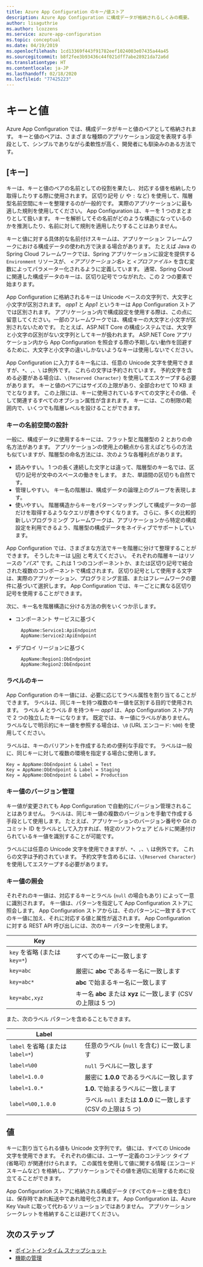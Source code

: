 ```yaml
---
title: Azure App Configuration のキー/値ストア
description: Azure App Configuration に構成データが格納されるしくみの概要。
author: lisaguthrie
ms.author: lcozzens
ms.service: azure-app-configuration
ms.topic: conceptual
ms.date: 04/19/2019
ms.openlocfilehash: 1cd13369f443f91782eef1024003e07435a44a45
ms.sourcegitcommit: b8f2fee3b93436c44f021dff7abe28921da72a6d
ms.translationtype: HT
ms.contentlocale: ja-JP
ms.lasthandoff: 02/18/2020
ms.locfileid: "77425223"
---
```

# <a name="keys-and-values"></a>キーと値

Azure App Configuration では、構成データがキーと値のペアとして格納されます。 キーと値のペアは、さまざまな種類のアプリケーション設定を表現する手段として、シンプルでありながら柔軟性が高く、開発者にも馴染みのある方法です。

## <a name="keys"></a>[キー]

キーは、キーと値のペアの名前としての役割を果たし、対応する値を格納したり取得したりする際に使用されます。 区切り記号 (`/` や `:` など) を使用して、階層型名前空間にキーを整理するのが一般的です。 実際のアプリケーションに最も適した規則を使用してください。 App Configuration は、キーを 1 つのまとまりとして扱います。 キーを解析してその名前がどのような構造になっているのかを推測したり、名前に対して規則を適用したりすることはありません。

キーと値に対する具体的な名前付けスキームは、アプリケーション フレームワークにおける構成データの使われ方で決まる場合があります。 たとえば Java の Spring Cloud フレームワークでは、Spring アプリケーションに設定を提供する `Environment` リソースが、 *<アプリケーション名>* と *<プロファイル>* を含む変数によってパラメーター化されるように定義しています。 通常、Spring Cloud に関連した構成データのキーは、区切り記号でつながれた、この 2 つの要素で始まります。

App Configuration に格納されるキーは Unicode ベースの文字列で、大文字と小文字が区別されます。 *app1* と *App1* というキーは App Configuration ストアでは区別されます。 アプリケーション内で構成設定を使用する際は、この点に留意してください。一部のフレームワークでは、構成キーの大文字と小文字が区別されないためです。 たとえば、ASP.NET Core の構成システムでは、大文字と小文字の区別がない文字列としてキーが扱われます。 ASP.NET Core アプリケーション内から App Configuration を照会する際の予期しない動作を回避するために、大文字と小文字の違いしかないようなキーは使用しないでください。

App Configuration に入力するキー名には、任意の Unicode 文字を使用できますが、`*`、`,`、`\` は例外です。 これらの文字は予約されています。 予約文字を含める必要がある場合は、`\{Reserved Character}` を使用してエスケープする必要があります。 キーと値のペアにはサイズの上限があり、全部合わせて 10 KB までとなります。 この上限には、キーに使用されているすべての文字とその値、そして関連するすべてのオプション属性が含まれます。 キーには、この制限の範囲内で、いくつでも階層レベルを設けることができます。

### <a name="design-key-namespaces"></a>キーの名前空間の設計

一般に、構成データに使用するキーには、フラット型と階層型の 2 とおりの命名方法があります。 アプリケーションの使用上の観点から言えばどちらの方法も似ていますが、階層型の命名方法には、次のような各種利点があります。

* 読みやすい。 1 つの長く連続した文字とは違って、階層型のキー名では、区切り記号が文中のスペースの働きをします。 また、単語間の区切りも自然です。
* 管理しやすい。 キー名の階層は、構成データの論理上のグループを表現します。
* 使いやすい。 階層構造からキーをパターンマッチングして構成データの一部だけを取得するようなクエリが書きやすくなります。 さらに、多くの比較的新しいプログラミング フレームワークは、アプリケーションから特定の構成設定を利用できるよう、階層型の構成データをネイティブでサポートしています。

App Configuration では、さまざまな方法でキーを階層に分けて整理することができます。 そうしたキーは [URI](https://en.wikipedia.org/wiki/Uniform_Resource_Identifier) と考えてください。 それぞれの階層キーはリソースの "*パス*" です。これは 1 つのコンポーネントか、または区切り記号で結合された複数のコンポーネントで構成されます。 区切り記号として使用する文字は、実際のアプリケーション、プログラミング言語、またはフレームワークの要件に基づいて選択します。 App Configuration では、キーごとに異なる区切り記号を使用することができます。

次に、キー名を階層構造に分ける方法の例をいくつか示します。

* コンポーネント サービスに基づく

        AppName:Service1:ApiEndpoint
        AppName:Service2:ApiEndpoint

* デプロイ リージョンに基づく

        AppName:Region1:DbEndpoint
        AppName:Region2:DbEndpoint

### <a name="label-keys"></a>ラベルのキー

App Configuration のキー値には、必要に応じてラベル属性を割り当てることができます。 ラベルは、同じキーを持つ複数のキー値を区別する目的で使用されます。 ラベル *A* とラベル *B* を持つキー *app1* は、App Configuration ストア内で 2 つの独立したキーになります。 既定では、キー値にラベルがありません。 ラベルなしで明示的にキー値を参照する場合は、`\0` (URL エンコード: `%00`) を使用してください。

ラベルは、キーのバリアントを作成するための便利な手段です。 ラベルは一般に、同じキーに対して複数の環境を指定する場合に使用します。

    Key = AppName:DbEndpoint & Label = Test
    Key = AppName:DbEndpoint & Label = Staging
    Key = AppName:DbEndpoint & Label = Production

### <a name="version-key-values"></a>キー値のバージョン管理

キー値が変更されても App Configuration で自動的にバージョン管理されることはありません。 ラベルは、同じキー値の複数のバージョンを手動で作成する手段として使用します。 たとえば、アプリケーションのバージョン番号や Git のコミット ID をラベルとして入力すれば、特定のソフトウェア ビルドに関連付けられているキー値を識別することが可能です。

ラベルには任意の Unicode 文字を使用できますが、`*`、`,`、`\` は例外です。 これらの文字は予約されています。 予約文字を含めるには、`\{Reserved Character}` を使用してエスケープする必要があります。

### <a name="query-key-values"></a>キー値の照会

それぞれのキー値は、対応するキーとラベル (`null` の場合もあり) によって一意に識別されます。 キー値は、パターンを指定して App Configuration ストアに照会します。 App Configuration ストアからは、そのパターンに一致するすべてのキー値に加え、それに対応する値と属性が返されます。 App Configuration に対する REST API 呼び出しには、次のキー パターンを使用します。

| Key | |
|---|---|
| `key` を省略 (または `key=*`) | すべてのキーに一致します |
| `key=abc` | 厳密に **abc** であるキー名に一致します |
| `key=abc*` | **abc** で始まるキー名に一致します |
| `key=abc,xyz` | キー名 **abc** または **xyz** に一致します (CSV の上限は 5 つ) |

また、次のラベル パターンを含めることもできます。

| Label | |
|---|---|
| `label` を省略 (または `label=*`) | 任意のラベル (`null` を含む) に一致します |
| `label=%00` | `null` ラベルに一致します |
| `label=1.0.0` | 厳密に **1.0.0** であるラベルに一致します |
| `label=1.0.*` | **1.0.** で始まるラベルに一致します |
| `label=%00,1.0.0` | ラベル `null` または **1.0.0** に一致します (CSV の上限は 5 つ) |

## <a name="values"></a>値

キーに割り当てられる値も Unicode 文字列です。 値には、すべての Unicode 文字を使用できます。 それぞれの値には、ユーザー定義のコンテンツ タイプ (省略可) が関連付けられます。 この属性を使用して値に関する情報 (エンコード スキームなど) を格納し、アプリケーションでその値を適切に処理するために役立てることができます。

App Configuration ストアに格納される構成データ (すべてのキーと値を含む) は、保存時であれ転送中であれ暗号化されます。 App Configuration は、Azure Key Vault に取って代わるソリューションではありません。 アプリケーション シークレットを格納することは避けてください。

## <a name="next-steps"></a>次のステップ

* [ポイントインタイム スナップショット](./concept-point-time-snapshot.md)  
* [機能の管理](./concept-feature-management.md)  
